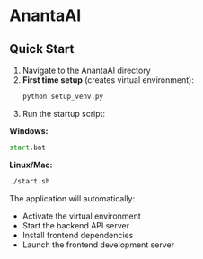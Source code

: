 # AnantaAI

## Quick Start

1. Navigate to the AnantaAI directory
2. **First time setup** (creates virtual environment):
   ```bash
   python setup_venv.py
   ```
3. Run the startup script:

**Windows:**
```cmd
start.bat
```

**Linux/Mac:**
```bash
./start.sh
```

The application will automatically:
- Activate the virtual environment
- Start the backend API server 
- Install frontend dependencies
- Launch the frontend development server 
 